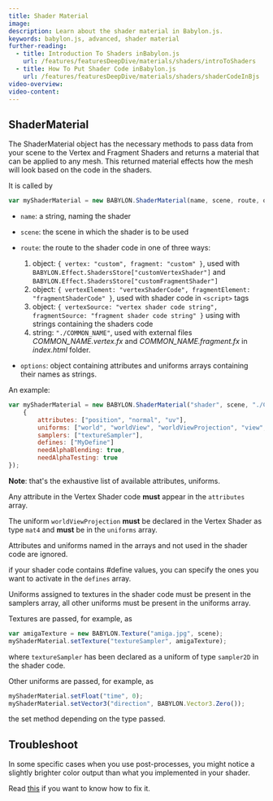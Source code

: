 ```yaml
---
title: Shader Material
image:
description: Learn about the shader material in Babylon.js.
keywords: babylon.js, advanced, shader material
further-reading:
  - title: Introduction To Shaders inBabylon.js
    url: /features/featuresDeepDive/materials/shaders/introToShaders
  - title: How To Put Shader Code inBabylon.js
    url: /features/featuresDeepDive/materials/shaders/shaderCodeInBjs
video-overview:
video-content:
---
```


## ShaderMaterial

The ShaderMaterial object has the necessary methods to pass data from your scene to the Vertex and Fragment Shaders and returns a material that can be applied to any mesh. This returned material effects how the mesh will look based on the code in the shaders.

It is called by

```javascript
var myShaderMaterial = new BABYLON.ShaderMaterial(name, scene, route, options);
```

- `name`: a string, naming the shader
- `scene`: the scene in which the shader is to be used
- `route`: the route to the shader code in one of three ways:

  1. object: `{ vertex: "custom", fragment: "custom" }`, used with `BABYLON.Effect.ShadersStore["customVertexShader"]` and `BABYLON.Effect.ShadersStore["customFragmentShader"]`
  2. object: `{ vertexElement: "vertexShaderCode", fragmentElement: "fragmentShaderCode" }`, used with shader code in `<script>` tags
  3. object: `{ vertexSource: "vertex shader code string", fragmentSource: "fragment shader code string" }` using with strings containing the shaders code
  4. string: `"./COMMON_NAME"`, used with external files _COMMON_NAME.vertex.fx_ and _COMMON_NAME.fragment.fx_ in _index.html_ folder.

- `options`: object containing attributes and uniforms arrays containing their names as strings.

An example:

```javascript
var myShaderMaterial = new BABYLON.ShaderMaterial("shader", scene, "./COMMON_NAME",
    {
        attributes: ["position", "normal", "uv"],
        uniforms: ["world", "worldView", "worldViewProjection", "view", "projection", "time", "direction" ],
        samplers: ["textureSampler"],
        defines: ["MyDefine"]
        needAlphaBlending: true,
        needAlphaTesting: true
});
```

**Note**: that's the exhaustive list of available attributes, uniforms.

Any attribute in the Vertex Shader code **must** appear in the `attributes` array.

The uniform `worldViewProjection` **must** be declared in the Vertex Shader as type `mat4` and **must** be in the `uniforms` array.

Attributes and uniforms named in the arrays and not used in the shader code are ignored.

if your shader code contains #define values, you can specify the ones you want to activate in the `defines` array.

Uniforms assigned to textures in the shader code must be present in the samplers array, all other uniforms must be present in the uniforms array.

Textures are passed, for example, as

```javascript
var amigaTexture = new BABYLON.Texture("amiga.jpg", scene);
myShaderMaterial.setTexture("textureSampler", amigaTexture);
```

where `textureSampler` has been declared as a uniform of type `sampler2D` in the shader code.

Other uniforms are passed, for example, as

```javascript
myShaderMaterial.setFloat("time", 0);
myShaderMaterial.setVector3("direction", BABYLON.Vector3.Zero());
```

the set method depending on the type passed.

## Troubleshoot

In some specific cases when you use post-processes, you might notice a slightly brighter color output than what you implemented in your shader.

Read [this](/features/featuresDeepDive/materials/shaders/image_processing) if you want to know how to fix it.
